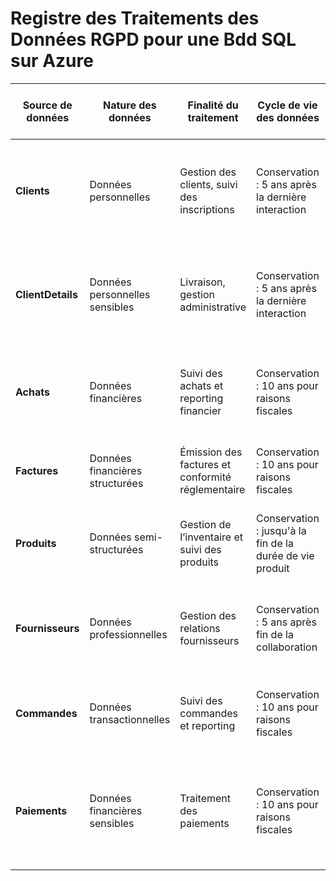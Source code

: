 # Registre des Traitements des Données RGPD pour une Bdd SQL sur Azure

| **Source de données** | **Nature des données**               | **Finalité du traitement**                      | **Cycle de vie des données**                             | **Risques identifiés**                                             | **Mesures de sécurité mises en œuvre**                                                                                     |
|------------------------|--------------------------------------|------------------------------------------------|----------------------------------------------------------|-------------------------------------------------------------------|----------------------------------------------------------------------------------------------------------------------------|
| **Clients**            | Données personnelles               | Gestion des clients, suivi des inscriptions    | Conservation : 5 ans après la dernière interaction       | Accès non autorisé, perte de données, mauvaise classification    | Chiffrement des emails, RBAC (contrôle d'accès basé sur les rôles), Audit des accès                                         |
| **ClientDetails**      | Données personnelles sensibles      | Livraison, gestion administrative              | Conservation : 5 ans après la dernière interaction       | Exposition à des accès non autorisés, vol de données sensibles   | Chiffrement des adresses, ACL (listes de contrôle d'accès), Contrôle des accès basés sur les rôles                           |
| **Achats**             | Données financières                | Suivi des achats et reporting financier        | Conservation : 10 ans pour raisons fiscales              | Mauvaise gestion des données financières, non-conformité         | Chiffrement des montants, Journalisation des accès, Sauvegardes régulières                                                  |
| **Factures**           | Données financières structurées     | Émission des factures et conformité réglementaire | Conservation : 10 ans pour raisons fiscales              | Non-conformité réglementaire, perte de données critiques         | Chiffrement des données critiques, Audit régulier des accès                                                                 |
| **Produits**           | Données semi-structurées            | Gestion de l’inventaire et suivi des produits  | Conservation : jusqu'à la fin de la durée de vie produit | Erreurs de mise à jour, absence de traçabilité                  | RBAC, Validation des entrées utilisateur, Sauvegardes automatisées                                                         |
| **Fournisseurs**       | Données professionnelles            | Gestion des relations fournisseurs             | Conservation : 5 ans après fin de la collaboration       | Fuite d’informations sensibles, erreurs dans les données         | Contrôle d'accès basé sur les rôles, Chiffrement des informations critiques                                                 |
| **Commandes**          | Données transactionnelles           | Suivi des commandes et reporting               | Conservation : 10 ans pour raisons fiscales              | Risque de double comptabilisation, perte de données financières  | Journalisation des accès, Sauvegardes régulières, Vérifications manuelles                                                   |
| **Paiements**          | Données financières sensibles       | Traitement des paiements                       | Conservation : 10 ans pour raisons fiscales              | Fuite de données financières sensibles, utilisation abusive      | Chiffrement des données sensibles, Journalisation des transactions, Audit périodique des logs                               |

